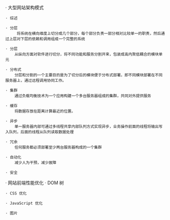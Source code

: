 · 大型网站架构模式

    · 综述

    · 分层
         将系统在横向维度上切分成几个部分，每个部分负责一部分相对比较单一的职责，然后通过上层对下层的依赖和调用组成一个完整的系统
   
    · 分层
        从纵向方面对软件进行切分，将不同功能和服务分割开来，包装成高内聚低耦合的模块单元
    
    · 分布式
        分层和分割的一个主要目的是为了切分后的模块便于分布式部署，即不同模块部署在不同服务器上，通过远程调用协同工作。
    
    · 集群
        通过负载均衡技术为一个应用构建一个多台服务器组成的集群，共同对外提供服务
    
    · 缓存
        将数据存放在距离计算最近的位置。
    
    · 异步
        单一服务器内部可通过多线程共享内部队列方式实现异步，业务操作前面的线程将输出写入队列，后面的线程从队列读取数据处理
    
    · 冗余
        任何服务都必须部署至少两台服务器构成的一个集群
    
    · 自动化
        减少人为干预，减少故障
    
    · 安全
        

· 网站前端性能优化
    · DOM 树
    
    · CSS 优化

    · JavaScript 优化

    · 图片


